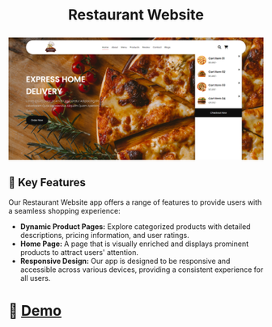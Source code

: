 # <p align="center" id="title">Restaurant Website</p>

<p align="center"><img src="https://github.com/ferdi-ulas/Restaurant-Website/blob/master/images/Restaurant-Home.png"></p>

## 🧐 Key Features

 Our Restaurant Website app offers a range of features to provide users with a seamless shopping experience:


- **Dynamic Product Pages:** Explore categorized products with detailed descriptions, pricing information, and user ratings.
- **Home Page:** A page that is visually enriched and displays prominent products to attract users' attention.
- **Responsive Design:** Our app is designed to be responsive and accessible across various devices, providing a consistent experience for all users.


# 🚀 [Demo](https://restaurant-website-puce-ten.vercel.app/index.html)
